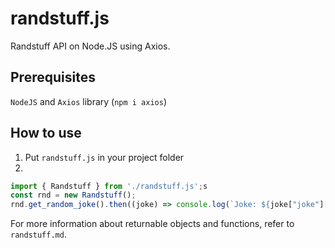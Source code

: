 # randstuff.js
Randstuff API on Node.JS using Axios.

## Prerequisites
`NodeJS` and `Axios` library (`npm i axios`)

## How to use
1. Put `randstuff.js` in your project folder
2.
```js
import { Randstuff } from './randstuff.js';s
const rnd = new Randstuff();
rnd.get_random_joke().then((joke) => console.log(`Joke: ${joke["joke"]["text"]}`));
```
For more information about returnable objects and functions, refer to `randstuff.md`.
